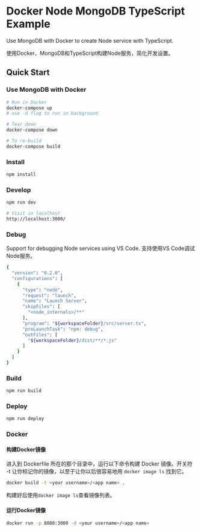 # Docker Node MongoDB TypeScript Example
Use MongoDB with Docker to create Node service with TypeScript.

使用Docker、MongoDB和TypeScript构建Node服务，简化开发设置。

## Quick Start

### Use MongoDB with Docker

```bash
# Run in Docker
docker-compose up
# use -d flag to run in background

# Tear down
docker-compose down

# To re-build
docker-compose build
```

### Install
```bash
npm install
```

### Develop
```bash
npm run dev

# Visit in localhost
http://localhost:3000/
```

### Debug
Support for debugging Node services using VS Code.
支持使用VS Code调试Node服务。
```bash
{
  "version": "0.2.0",
  "configurations": [
    {
      "type": "node",
      "request": "launch",
      "name": "Launch Server",
      "skipFiles": [
        "<node_internals>/**"
      ],
      "program": "${workspaceFolder}/src/server.ts",
      "preLaunchTask": "npm: debug",
      "outFiles": [
        "${workspaceFolder}/dist/**/*.js"
      ]
    }
  ]
}
```

### Build
```bash
npm run build
```

### Deploy
```bash
npm run deploy
```

### Docker
#### 构建Docker镜像
进入到 Dockerfile 所在的那个目录中，运行以下命令构建 Docker 镜像。开关符 -t 让你标记你的镜像，以至于让你以后很容易地用 `docker image ls` 找到它。

```bash
docker build -t <your username>/<app name> .
```

构建好后使用`docker image ls`查看镜像列表。

#### 运行Docker镜像
```bash
docker run -p 8080:3000 -d <your username>/<app name>
```
